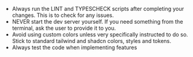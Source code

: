 - Always run the LINT and TYPESCHECK scripts after completing your changes. This is to check for any issues.
- NEVER start the dev server yourself. If you need something from the terminal, ask the user to provide it to you.
- Avoid using custom colors unless very specifically instructed to do so. Stick to standard tailwind and shadcn colors, styles and tokens.
- Always test the code when implementing features